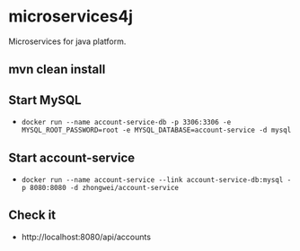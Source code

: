 # microservices4j
Microservices for java platform.

## mvn clean install

## Start MySQL
- `docker run --name account-service-db -p 3306:3306 -e MYSQL_ROOT_PASSWORD=root -e MYSQL_DATABASE=account-service -d mysql`

## Start account-service
- `docker run --name account-service --link account-service-db:mysql -p 8080:8080 -d zhongwei/account-service`

## Check it
- http://localhost:8080/api/accounts
